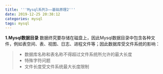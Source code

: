 ```yaml
---
title: '''Mysql系列3——基础原理2'''
date: 2019-12-25 20:38:12
categories: mysql
tags: mysql
---
```


**1.Mysql数据目录**
数据终究要存储在磁盘上，因此Mysql数据目录中包含各种文件，例如表空间、表、视图、日志、进程文件等；因此数据库受文件系统的影响：
>* 数据库名称和表名称不得超过文件系统所允许的最大长度
>* 特殊字符问题
>* 文件长度受文件系统最大长度限制

